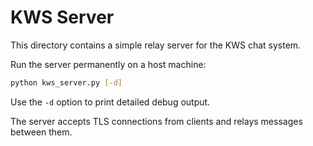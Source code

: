 # KWS Server

This directory contains a simple relay server for the KWS chat system.

Run the server permanently on a host machine:

```bash
python kws_server.py [-d]
```

Use the `-d` option to print detailed debug output.

The server accepts TLS connections from clients and relays messages between them.
